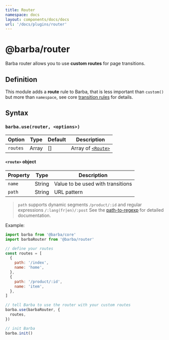 ```yaml
---
title: Router
namespace: docs
layout: components/docs/docs
url: '/docs/plugins/router'
---
```


# @barba/router

Barba router allows you to use **custom routes** for page transitions.

## Definition

This module adds a **route** rule to Barba, that is less important than `custom()` but more than `namespace`, see core [transition rules](core.md#rules) for details.

## Syntax

### `barba.use(router, <options>)`

| Option   | Type  | Default | Description                         |
| -------- | ----- | ------- | ----------------------------------- |
| `routes` | Array | []      | Array of [`<Route>`](#route-object) |

#### `<route>` object

| Property | Type   | Description                       |
| -------- | ------ | --------------------------------- |
| `name`   | String | Value to be used with transitions |
| `path`   | String | URL pattern                       |

> `path` supports dynamic segments `/product/:id` and regular expressions `/:lang(fr|en)/:post`
> See the [path-to-regexp](https://github.com/pillarjs/path-to-regexp) for detailed documentation.

Example:

```js
import barba from '@barba/core'
import barbaRouter from '@barba/router'

// define your routes
const routes = [
  {
    path: '/index',
    name: 'home',
  },
  {
    path: '/product/:id',
    name: 'item',
  },
]

// tell Barba to use the router with your custom routes
barba.use(barbaRouter, {
  routes,
})

// init Barba
barba.init()
```
